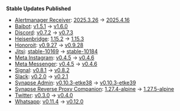**Stable Updates Published**

* [Alertmanager Receiver](https://github.com/metio/matrix-alertmanager-receiver): [2025.3.26](https://github.com/metio/matrix-alertmanager-receiver/releases/tag/2025.3.26) -> [2025.4.16](https://github.com/metio/matrix-alertmanager-receiver/releases/tag/2025.4.16)
* [Baibot](https://github.com/etkecc/baibot): [v1.5.1](https://github.com/etkecc/baibot/releases/tag/v1.5.1) -> [v1.6.0](https://github.com/etkecc/baibot/releases/tag/v1.6.0)
* [Discord](https://github.com/mautrix/discord): [v0.7.2](https://github.com/mautrix/discord/releases/tag/v0.7.2) -> [v0.7.3](https://github.com/mautrix/discord/releases/tag/v0.7.3)
* [Heisenbridge](https://github.com/hifi/heisenbridge): [1.15.2](https://github.com/hifi/heisenbridge/releases/tag/1.15.2) -> [1.15.3](https://github.com/hifi/heisenbridge/releases/tag/1.15.3)
* [Honoroit](https://github.com/etkecc/honoroit): [v0.9.27](https://github.com/etkecc/honoroit/releases/tag/v0.9.27) -> [v0.9.28](https://github.com/etkecc/honoroit/releases/tag/v0.9.28)
* [Jitsi](https://github.com/jitsi/docker-jitsi-meet): [stable-10169](https://github.com/jitsi/docker-jitsi-meet/releases/tag/stable-10169) -> [stable-10184](https://github.com/jitsi/docker-jitsi-meet/releases/tag/stable-10184)
* [Meta Instagram](https://github.com/mautrix/meta): [v0.4.5](https://github.com/mautrix/meta/releases/tag/v0.4.5) -> [v0.4.6](https://github.com/mautrix/meta/releases/tag/v0.4.6)
* [Meta Messenger](https://github.com/mautrix/meta): [v0.4.5](https://github.com/mautrix/meta/releases/tag/v0.4.5) -> [v0.4.6](https://github.com/mautrix/meta/releases/tag/v0.4.6)
* [Signal](https://github.com/mautrix/signal): [v0.8.1](https://github.com/mautrix/signal/releases/tag/v0.8.1) -> [v0.8.2](https://github.com/mautrix/signal/releases/tag/v0.8.2)
* [Slack](https://github.com/mautrix/slack): [v0.2.0](https://github.com/mautrix/slack/releases/tag/v0.2.0) -> [v0.2.1](https://github.com/mautrix/slack/releases/tag/v0.2.1)
* [Synapse Admin](https://github.com/etkecc/synapse-admin): [v0.10.3-etke38](https://github.com/etkecc/synapse-admin/releases/tag/v0.10.3-etke38) -> [v0.10.3-etke39](https://github.com/etkecc/synapse-admin/releases/tag/v0.10.3-etke39)
* [Synapse Reverse Proxy Companion](https://github.com/nginx/nginx): [1.27.4-alpine](https://github.com/nginx/nginx/releases/tag/release-1.27.4) -> [1.27.5-alpine](https://github.com/nginx/nginx/releases/tag/release-1.27.5)
* [Twitter](https://github.com/mautrix/twitter): [v0.3.0](https://github.com/mautrix/twitter/releases/tag/v0.3.0) -> [v0.4.0](https://github.com/mautrix/twitter/releases/tag/v0.4.0)
* [Whatsapp](https://github.com/mautrix/whatsapp): [v0.11.4](https://github.com/mautrix/whatsapp/releases/tag/v0.11.4) -> [v0.12.0](https://github.com/mautrix/whatsapp/releases/tag/v0.12.0)
